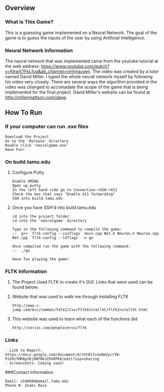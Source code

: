 ## Overview
### What is This Game?
This is a guessing game implemented on a Neural Network. The goal of the game is to guess the inputs of the user by using Artificial Intelligence.

### Neural Network Information
The neural network that was implemented came from the youtube tutorial at the web address: https://www.youtube.com/watch?v=KkwX7FkLfug&ab_channel=vinhnguyen. 
The video was created by a tutor named David Miller. I typed the whole neural network myself by following his video very closely. There are several ways the algorithm
provided in the video was changed to accomadate the scope of the game that is being implemented for the final project. David Miller's website can be found at
http://millermattson.com/dave.

## How To Run
### If your computer can run .exe files
```
Download the Project
Go to the 'Release' directory
Double click 'neuralgame.exe'
Have Fun!
```

### On build.tamu.edu

1. Configure Putty
    ```
    Enable XMING
	Open up putty
	In the left hand side go to Connection->SSH->X11
	Check the box that says "Enable X11 forwarding"
	SSH into build.tamu.edu
    ```
1.	Once you have SSH'd into build.tamu.edu
	```
	cd into the project folder.
	cd into the 'neuralgame' directory
	
	Type in the following command to compile the game:
	::  g++ `fltk-config --cxxflags` main.cpp Net.h Neuron.h Neuron.cpp Net.cpp `fltk-config --ldflags` -o go
	
	Once compiled run the game with the following command: 
	::  ./go
	
	Have fun playing the game!
	```

### FLTK Information

1. The Project Used FLTK to create it's GUI. Links that were used can be found below: 

1. Website that was used to walk me through installing FLTK 

    ```
    http://www.c-jump.com/bcc/common/Talk2/Cxx/FltkInstallVC/FltkInstallVC.html
    ```

1. This website was used to learn what each of the functions did

    ```
    http://seriss.com/people/erco/fltk 
    ```

### Links

    - Link to Report: https://docs.google.com/document/d/1Vt0lIvnw9m2yctTW-PzG9zfHR6p3bjONT8KJZXVRPk8/edit?usp=sharing
    - Screenshots: Coming soon!

###Contact Information
```
Email: s546684@email.tamu.edu
Phone #: Inaki Rosa
```
